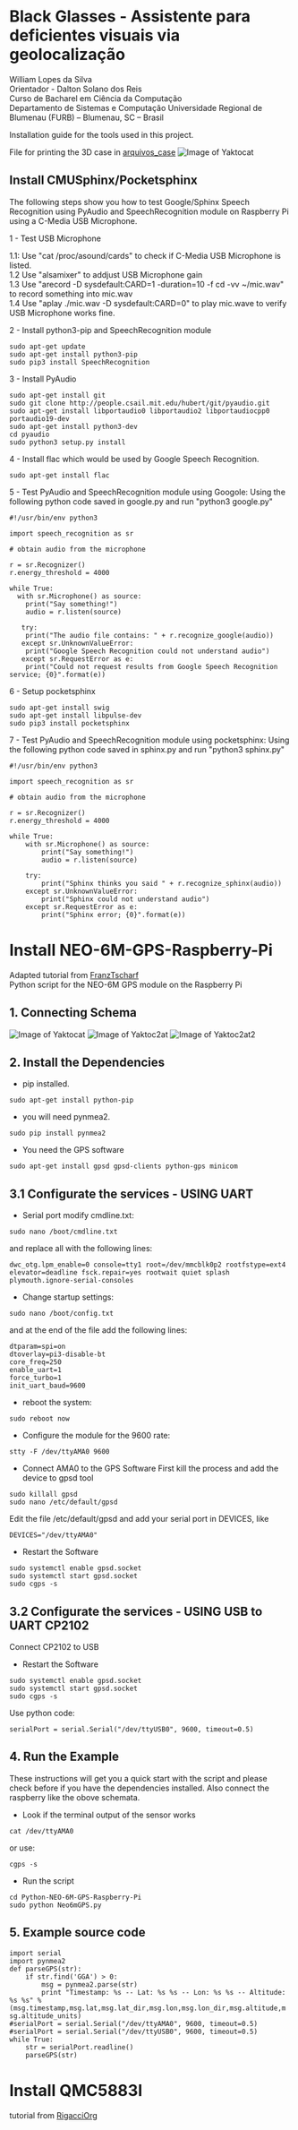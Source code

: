 
# Black Glasses - Assistente para deficientes visuais via geolocalização

William Lopes da Silva\
Orientador - Dalton Solano dos Reis\
Curso de Bacharel em Ciência da Computação\
Departamento de Sistemas e Computação
Universidade Regional de Blumenau (FURB) – Blumenau, SC – Brasil

Installation guide for the tools used in this project.

File for printing the 3D case in [arquivos_case](arquivos_case/)
![Image of Yaktocat](arquivos_case/Case_3d.png)

## Install CMUSphinx/Pocketsphinx 


The following steps show you how to test Google/Sphinx Speech Recognition using PyAudio and SpeechRecognition module on Raspberry Pi using a C-Media USB Microphone.

1 - Test USB Microphone

1.1: Use "cat /proc/asound/cards" to check if C-Media USB Microphone is listed.\
1.2 Use "alsamixer" to addjust USB Microphone gain\
1.3 Use "arecord -D sysdefault:CARD=1 -duration=10 -f cd -vv ~/mic.wav" to record something into mic.wav\
1.4 Use "aplay ./mic.wav -D sysdefault:CARD=0" to play mic.wave to verify USB Microphone works fine.

2 - Install python3-pip and SpeechRecognition module
```
sudo apt-get update
sudo apt-get install python3-pip
sudo pip3 install SpeechRecognition
```

3 - Install PyAudio
```
sudo apt-get install git
sudo git clone http://people.csail.mit.edu/hubert/git/pyaudio.git
sudo apt-get install libportaudio0 libportaudio2 libportaudiocpp0 portaudio19-dev
sudo apt-get install python3-dev
cd pyaudio
sudo python3 setup.py install
```

4 - Install flac which would be used by Google Speech Recognition.
```
sudo apt-get install flac
```

5 - Test PyAudio and SpeechRecognition module using Googole: Using the following python code saved in google.py and run "python3 google.py"
```
#!/usr/bin/env python3

import speech_recognition as sr

# obtain audio from the microphone

r = sr.Recognizer()
r.energy_threshold = 4000

while True:
  with sr.Microphone() as source:
	print("Say something!")
	audio = r.listen(source)
	
   try:
	print("The audio file contains: " + r.recognize_google(audio))
   except sr.UnknownValueError:
	print("Google Speech Recognition could not understand audio")
   except sr.RequestError as e:
    print("Could not request results from Google Speech Recognition service; {0}".format(e))
```
6 - Setup pocketsphinx

```
sudo apt-get install swig
sudo apt-get install libpulse-dev
sudo pip3 install pocketsphinx
```
7 - Test PyAudio and SpeechRecognition module using pocketsphinx: Using the following python code saved in sphinx.py and run "python3 sphinx.py"
```
#!/usr/bin/env python3

import speech_recognition as sr

# obtain audio from the microphone

r = sr.Recognizer()
r.energy_threshold = 4000

while True:
	with sr.Microphone() as source:
		print("Say something!")
		audio = r.listen(source)
	
	try: 
		print("Sphinx thinks you said " + r.recognize_sphinx(audio))
	except sr.UnknownValueError:
		print("Sphinx could not understand audio")
	except sr.RequestError as e:
		print("Sphinx error; {0}".format(e))
```

# Install  NEO-6M-GPS-Raspberry-Pi

Adapted tutorial from 
[FranzTscharf](https://github.com/FranzTscharf/Python-NEO-6M-GPS-Raspberry-Pi)\
Python script for the NEO-6M GPS module on the Raspberry Pi
## 1. Connecting Schema
![Image of Yaktocat](https://raspberrytips.nl/wp-content/uploads/2016/12/UBOLX-NEO-6M-RPI-600x274.png)
![Image of Yaktoc2at](https://www.raspberrypi-spy.co.uk/wp-content/uploads/2012/06/Raspberry-Pi-GPIO-Layout-Model-B-Plus-rotated-2700x900.png)
![Image of Yaktoc2at2](
http://www.gtkdb.de/images/00532_Raspberry_Pi_NEO-6M_GPS-Modul_-_Schaltplan.png)
## 2. Install the Dependencies
* pip installed.
```
sudo apt-get install python-pip
```
* you will need pynmea2.
```
sudo pip install pynmea2
```
* You need the GPS software
```
sudo apt-get install gpsd gpsd-clients python-gps minicom
```
## 3.1 Configurate the services - USING UART
* Serial port modify cmdline.txt:
```
sudo nano /boot/cmdline.txt
```
and replace all with the following lines:
```
dwc_otg.lpm_enable=0 console=tty1 root=/dev/mmcblk0p2 rootfstype=ext4 elevator=deadline fsck.repair=yes rootwait quiet splash plymouth.ignore-serial-consoles
```
* Change startup settings:
```
sudo nano /boot/config.txt
```
and at the end of the file add the following lines:
```
dtparam=spi=on
dtoverlay=pi3-disable-bt
core_freq=250
enable_uart=1
force_turbo=1
init_uart_baud=9600
```
* reboot the system:
```
sudo reboot now
```
* Configure the module for the 9600 rate:
```
stty -F /dev/ttyAMA0 9600
```
* Connect AMA0 to the GPS Software 
First kill the process and add the device to gpsd tool
```
sudo killall gpsd
sudo nano /etc/default/gpsd
```
Edit the file /etc/default/gpsd and add your serial port in DEVICES, like
```
DEVICES="/dev/ttyAMA0"
```
* Restart the Software
```
sudo systemctl enable gpsd.socket
sudo systemctl start gpsd.socket 
sudo cgps -s
```
## 3.2 Configurate the services - USING USB to UART CP2102
Connect CP2102 to USB

* Restart the Software

```
sudo systemctl enable gpsd.socket
sudo systemctl start gpsd.socket 
sudo cgps -s
```

Use python code:
```
serialPort = serial.Serial("/dev/ttyUSB0", 9600, timeout=0.5)

```
## 4. Run the Example
These instructions will get you a quick start with the script and please check before if you have the dependencies installed. Also connect the raspberry like the obove schemata.
* Look if the terminal output of the sensor works
```
cat /dev/ttyAMA0
```
or use:
```
cgps -s
```
* Run the script
```
cd Python-NEO-6M-GPS-Raspberry-Pi
sudo python Neo6mGPS.py
```

## 5. Example source code
```
import serial
import pynmea2
def parseGPS(str):
    if str.find('GGA') > 0:
        msg = pynmea2.parse(str)
        print "Timestamp: %s -- Lat: %s %s -- Lon: %s %s -- Altitude:
%s %s" %
(msg.timestamp,msg.lat,msg.lat_dir,msg.lon,msg.lon_dir,msg.altitude,m
sg.altitude_units)
#serialPort = serial.Serial("/dev/ttyAMA0", 9600, timeout=0.5)
#serialPort = serial.Serial("/dev/ttyUSB0", 9600, timeout=0.5)
while True:
    str = serialPort.readline()
    parseGPS(str)

```

# Install QMC5883l

tutorial from 
[RigacciOrg](https://github.com/RigacciOrg/py-qmc5883l)